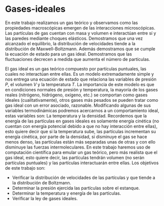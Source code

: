 # Gases-ideales

En este trabajo realizamos un gas teórico y observamos como las propiedades macroscópicas emergen de las interacciones microscópicas. Las partículas de gas cuentan con masa y volumen e interactúan entre sí y las paredes mediante choques elásticos. Demostramos que una vez alcanzado el equilibrio, la distribución de velocidades tiende a la distribución de Maxwell-Boltzmann. Además demostramos que se cumple la ecuación de estado para un gas ideal. Demostramos que las fluctuaciones decrecen a medida que aumenta el número de partículas.

El gas ideal es un gas teórico compuesto por partículas puntuales, las cuales no interactúan entre ellas. Es un modelo extremadamente simple y nos entrega una ecuación de estado que relaciona las variables de presión $P$, el volumen $V$ y la temperatura $T$. La importancia de este modelo es que en condiciones normales de presión y temperatura, la mayoría de los gases reales (nitrógeno, hidrógeno, oxígeno, etc.) se comportan como gases ideales (cualitativamente), otros gases más pesados se pueden tratar como gas ideal con un error asociado, razonable. Modificando algunas de sus variables termodinámicas podremos acercarnos a un comportamiento ideal, estas variables son: La temperatura y la densidad. Recordemos que la energía de las partículas en gases ideales es solamente energía cinética (no cuentan con energía potencial debido a que no hay interacción entre ellas), esto quiere decir que si la temperatura sube, las partículas incrementan su energía cinética, por parte de la densidad, si disminuye el gas se hace menos denso, las partículas están más separadas unas de otras y con ello disminuye las fuerzas intermoleculares. En este trabajo haremos uso de computación científica para emular un gas teórico, pero más realista que el gas ideal, esto quiere decir, las partículas tendrán volumen (no serán partículas puntuales) y las partículas interactuarán entre ellas. Los objetivos de este trabajo son:

- Verificar la distribución de velocidades de las partículas y que tiende a la distribución de Boltzmann.
- Determinar la presión ejercida las partículas sobre el estanque.
- Determinar la temperatura y energía de las partículas.
- Verificar la ley de gases ideales.
